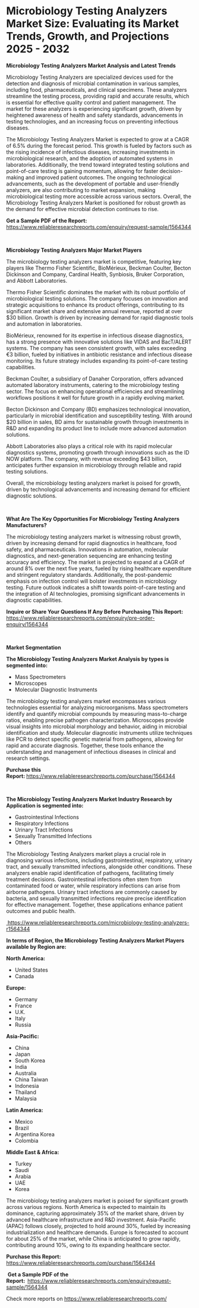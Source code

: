 <p><h1>Microbiology Testing Analyzers Market Size: Evaluating its Market Trends, Growth, and Projections 2025 - 2032</h1></p><p><strong>Microbiology Testing Analyzers Market Analysis and Latest Trends</strong></p>
<p><p>Microbiology Testing Analyzers are specialized devices used for the detection and diagnosis of microbial contamination in various samples, including food, pharmaceuticals, and clinical specimens. These analyzers streamline the testing process, providing rapid and accurate results, which is essential for effective quality control and patient management. The market for these analyzers is experiencing significant growth, driven by heightened awareness of health and safety standards, advancements in testing technologies, and an increasing focus on preventing infectious diseases.</p><p>The Microbiology Testing Analyzers Market is expected to grow at a CAGR of 6.5% during the forecast period. This growth is fueled by factors such as the rising incidence of infectious diseases, increasing investments in microbiological research, and the adoption of automated systems in laboratories. Additionally, the trend toward integrated testing solutions and point-of-care testing is gaining momentum, allowing for faster decision-making and improved patient outcomes. The ongoing technological advancements, such as the development of portable and user-friendly analyzers, are also contributing to market expansion, making microbiological testing more accessible across various sectors. Overall, the Microbiology Testing Analyzers Market is positioned for robust growth as the demand for effective microbial detection continues to rise.</p></p>
<p><strong>Get a Sample PDF of the Report:&nbsp;</strong> <a href="https://www.reliableresearchreports.com/enquiry/request-sample/1564344?utm_campaign=2188&utm_medium=2&utm_source=Github&utm_content=ia&utm_term=27022025&utm_id=microbiology-testing-analyzers">https://www.reliableresearchreports.com/enquiry/request-sample/1564344</a></p>
<p>&nbsp;</p>
<p><strong>Microbiology Testing Analyzers Major Market Players</strong></p>
<p><p>The microbiology testing analyzers market is competitive, featuring key players like Thermo Fisher Scientific, BioMérieux, Beckman Coulter, Becton Dickinson and Company, Cardinal Health, Synbiosis, Bruker Corporation, and Abbott Laboratories. </p><p>Thermo Fisher Scientific dominates the market with its robust portfolio of microbiological testing solutions. The company focuses on innovation and strategic acquisitions to enhance its product offerings, contributing to its significant market share and extensive annual revenue, reported at over $30 billion. Growth is driven by increasing demand for rapid diagnostic tools and automation in laboratories.</p><p>BioMérieux, renowned for its expertise in infectious disease diagnostics, has a strong presence with innovative solutions like VIDAS and BacT/ALERT systems. The company has seen consistent growth, with sales exceeding €3 billion, fueled by initiatives in antibiotic resistance and infectious disease monitoring. Its future strategy includes expanding its point-of-care testing capabilities.</p><p>Beckman Coulter, a subsidiary of Danaher Corporation, offers advanced automated laboratory instruments, catering to the microbiology testing sector. The focus on enhancing operational efficiencies and streamlining workflows positions it well for future growth in a rapidly evolving market.</p><p>Becton Dickinson and Company (BD) emphasizes technological innovation, particularly in microbial identification and susceptibility testing. With around $20 billion in sales, BD aims for sustainable growth through investments in R&D and expanding its product line to include more advanced automation solutions.</p><p>Abbott Laboratories also plays a critical role with its rapid molecular diagnostics systems, promoting growth through innovations such as the ID NOW platform. The company, with revenue exceeding $43 billion, anticipates further expansion in microbiology through reliable and rapid testing solutions. </p><p>Overall, the microbiology testing analyzers market is poised for growth, driven by technological advancements and increasing demand for efficient diagnostic solutions.</p></p>
<p>&nbsp;</p>
<p><strong>What Are The Key Opportunities For Microbiology Testing Analyzers Manufacturers?</strong></p>
<p><p>The microbiology testing analyzers market is witnessing robust growth, driven by increasing demand for rapid diagnostics in healthcare, food safety, and pharmaceuticals. Innovations in automation, molecular diagnostics, and next-generation sequencing are enhancing testing accuracy and efficiency. The market is projected to expand at a CAGR of around 8% over the next five years, fueled by rising healthcare expenditure and stringent regulatory standards. Additionally, the post-pandemic emphasis on infection control will bolster investments in microbiology testing. Future outlook indicates a shift towards point-of-care testing and the integration of AI technologies, promising significant advancements in diagnostic capabilities.</p></p>
<p><strong>Inquire or Share Your Questions If Any Before Purchasing This Report:</strong> <a href="https://www.reliableresearchreports.com/enquiry/pre-order-enquiry/1564344?utm_campaign=2188&utm_medium=2&utm_source=Github&utm_content=ia&utm_term=27022025&utm_id=microbiology-testing-analyzers">https://www.reliableresearchreports.com/enquiry/pre-order-enquiry/1564344</a></p>
<p>&nbsp;</p>
<p><strong>Market Segmentation</strong></p>
<p><strong>The Microbiology Testing Analyzers Market Analysis by types is segmented into:</strong></p>
<p><ul><li>Mass Spectrometers</li><li>Microscopes</li><li>Molecular Diagnostic Instruments</li></ul></p>
<p><p>The microbiology testing analyzers market encompasses various technologies essential for analyzing microorganisms. Mass spectrometers identify and quantify microbial compounds by measuring mass-to-charge ratios, enabling precise pathogen characterization. Microscopes provide visual insights into microbial morphology and behavior, aiding in microbial identification and study. Molecular diagnostic instruments utilize techniques like PCR to detect specific genetic material from pathogens, allowing for rapid and accurate diagnosis. Together, these tools enhance the understanding and management of infectious diseases in clinical and research settings.</p></p>
<p><strong>Purchase this Report:&nbsp;</strong><a href="https://www.reliableresearchreports.com/purchase/1564344?utm_campaign=2188&utm_medium=2&utm_source=Github&utm_content=ia&utm_term=27022025&utm_id=microbiology-testing-analyzers">https://www.reliableresearchreports.com/purchase/1564344</a></p>
<p>&nbsp;</p>
<p><strong>The Microbiology Testing Analyzers Market Industry Research by Application is segmented into:</strong></p>
<p><ul><li>Gastrointestinal Infections</li><li>Respiratory Infections</li><li>Urinary Tract Infections</li><li>Sexually Transmitted Infections</li><li>Others</li></ul></p>
<p><p>The Microbiology Testing Analyzers market plays a crucial role in diagnosing various infections, including gastrointestinal, respiratory, urinary tract, and sexually transmitted infections, alongside other conditions. These analyzers enable rapid identification of pathogens, facilitating timely treatment decisions. Gastrointestinal infections often stem from contaminated food or water, while respiratory infections can arise from airborne pathogens. Urinary tract infections are commonly caused by bacteria, and sexually transmitted infections require precise identification for effective management. Together, these applications enhance patient outcomes and public health.</p></p>
<p><a href="https://www.reliableresearchreports.com/microbiology-testing-analyzers-r1564344?utm_campaign=2188&utm_medium=2&utm_source=Github&utm_content=ia&utm_term=27022025&utm_id=microbiology-testing-analyzers">&nbsp;https://www.reliableresearchreports.com/microbiology-testing-analyzers-r1564344</a></p>
<p><strong>In terms of Region, the Microbiology Testing Analyzers Market Players available by Region are:</strong></p>
<p>
    <p> <strong> North America: </strong>
        <ul>
            <li>United States</li>
            <li>Canada</li>
        </ul>
        </p> 
    <p> <strong> Europe: </strong>
        <ul>
            <li>Germany</li>
            <li>France</li>
            <li>U.K.</li>
            <li>Italy</li>
            <li>Russia</li>
        </ul>
        </p> 
    <p> <strong> Asia-Pacific: </strong>
        <ul>
            <li>China</li>
            <li>Japan</li>
            <li>South Korea</li>
            <li>India</li>
            <li>Australia</li>
            <li>China Taiwan</li>
            <li>Indonesia</li>
            <li>Thailand</li>
            <li>Malaysia</li>
        </ul>
        </p> 
    <p> <strong> Latin America: </strong>
        <ul>
            <li>Mexico</li>
            <li>Brazil</li>
            <li>Argentina Korea</li>
            <li>Colombia</li>
        </ul>
        </p> 
    <p> <strong> Middle East & Africa: </strong>
        <ul>
            <li>Turkey</li>
            <li>Saudi</li>
            <li>Arabia</li>
            <li>UAE</li>
            <li>Korea</li>
        </ul>
    </p>
    </p>
<p><p>The microbiology testing analyzers market is poised for significant growth across various regions. North America is expected to maintain its dominance, capturing approximately 35% of the market share, driven by advanced healthcare infrastructure and R&D investment. Asia-Pacific (APAC) follows closely, projected to hold around 30%, fueled by increasing industrialization and healthcare demands. Europe is forecasted to account for about 25% of the market, while China is anticipated to grow rapidly, contributing around 10%, owing to its expanding healthcare sector.</p></p>
<p><strong>Purchase this Report: </strong><a href="https://www.reliableresearchreports.com/purchase/1564344?utm_campaign=2188&utm_medium=2&utm_source=Github&utm_content=ia&utm_term=27022025&utm_id=microbiology-testing-analyzers">https://www.reliableresearchreports.com/purchase/1564344</a></p>
<p>&nbsp;<strong>Get a Sample PDF of the Report:&nbsp;&nbsp;</strong><a href="https://www.reliableresearchreports.com/enquiry/request-sample/1564344?utm_campaign=2188&utm_medium=2&utm_source=Github&utm_content=ia&utm_term=27022025&utm_id=microbiology-testing-analyzers">https://www.reliableresearchreports.com/enquiry/request-sample/1564344</a></p>
<p><strong></strong></p>
<p>Check more reports on <a href="https://www.reliableresearchreports.com/?utm_campaign=2188&utm_medium=2&utm_source=Github&utm_content=ia&utm_term=27022025&utm_id=microbiology-testing-analyzers">https://www.reliableresearchreports.com/</a></p>